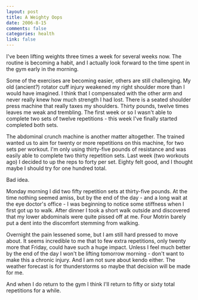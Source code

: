 ```yaml
--- 
layout: post
title: A Weighty Oops
date: 2006-8-15
comments: false
categories: health
link: false
---
```

I've been lifting weights three times a week for several weeks now. The routine is becoming a habit, and I actually look forward to the time spent in the gym early in the morning.

Some of the exercises are becoming easier, others are still challenging. My old (ancient?) rotator cuff injury weakened my right shoulder more than I would have imagined. I think that I compensated with the other arm and never really knew how much strength I had lost. There is a seated shoulder press machine that really taxes my shoulders. Thirty pounds, twelve times leaves me weak and trembling. The first week or so I wasn't able to complete two sets of twelve repetitions - this week I've finally started completed both sets.

The abdominal crunch machine is another matter altogether. The trained wanted us to aim for twenty or more repetitions on this machine, for two sets per workout. I'm only using thirty-five pounds of resistance and was easily able to complete two thirty repetition sets. Last week (two workouts ago) I decided to up the reps to forty per set. Eighty felt good, and I thought maybe I should try for one hundred total.

Bad idea.

Monday morning I did two fifty repetition sets at thirty-five pounds. At the time nothing seemed amiss, but by the end of the day - and a long wait at the eye doctor's office - I was beginning to notice some stiffness when I first got up to walk. After dinner I took a short walk outside and discovered that my lower abdominals were quite pissed off at me. Four Motrin barely put a dent into the discomfort stemming from walking.

Overnight the pain lessened some, but I am still hard pressed to move about. It seems incredible to me that to few extra repetitions, only twenty more that Friday, could have such a huge impact. Unless I feel much better by the end of the day I won't be lifting tomorrow morning - don't want to make this a chronic injury. And I am not sure about kendo either. The weather forecast is for thunderstorms so maybe that decision will be made for me.

And when I do return to the gym I think I'll return to fifty or sixty total repetitions for a while.
